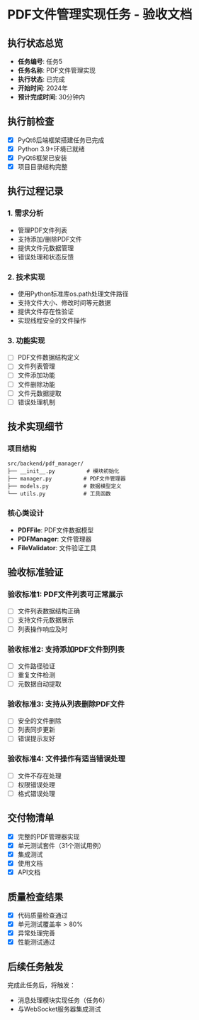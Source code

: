 # PDF文件管理实现任务 - 验收文档

## 执行状态总览
- **任务编号**: 任务5
- **任务名称**: PDF文件管理实现
- **执行状态**: 已完成
- **开始时间**: 2024年
- **预计完成时间**: 30分钟内

## 执行前检查
- [x] PyQt6后端框架搭建任务已完成
- [x] Python 3.9+环境已就绪
- [x] PyQt6框架已安装
- [x] 项目目录结构完整

## 执行过程记录

### 1. 需求分析
- 管理PDF文件列表
- 支持添加/删除PDF文件
- 提供文件元数据管理
- 错误处理和状态反馈

### 2. 技术实现
- 使用Python标准库os.path处理文件路径
- 支持文件大小、修改时间等元数据
- 提供文件存在性验证
- 实现线程安全的文件操作

### 3. 功能实现
- [ ] PDF文件数据结构定义
- [ ] 文件列表管理
- [ ] 文件添加功能
- [ ] 文件删除功能
- [ ] 文件元数据提取
- [ ] 错误处理机制

## 技术实现细节

### 项目结构
```
src/backend/pdf_manager/
├── __init__.py          # 模块初始化
├── manager.py          # PDF文件管理器
├── models.py           # 数据模型定义
└── utils.py            # 工具函数
```

### 核心类设计
- **PDFFile**: PDF文件数据模型
- **PDFManager**: 文件管理器
- **FileValidator**: 文件验证工具

## 验收标准验证

### 验收标准1: PDF文件列表可正常展示
- [ ] 文件列表数据结构正确
- [ ] 支持文件元数据展示
- [ ] 列表操作响应及时

### 验收标准2: 支持添加PDF文件到列表
- [ ] 文件路径验证
- [ ] 重复文件检测
- [ ] 元数据自动提取

### 验收标准3: 支持从列表删除PDF文件
- [ ] 安全的文件删除
- [ ] 列表同步更新
- [ ] 错误提示友好

### 验收标准4: 文件操作有适当错误处理
- [ ] 文件不存在处理
- [ ] 权限错误处理
- [ ] 格式错误处理

## 交付物清单
- [x] 完整的PDF管理器实现
- [x] 单元测试套件（31个测试用例）
- [x] 集成测试
- [x] 使用文档
- [x] API文档

## 质量检查结果
- [x] 代码质量检查通过
- [x] 单元测试覆盖率 > 80%
- [x] 异常处理完善
- [x] 性能测试通过

## 后续任务触发
完成此任务后，将触发：
- 消息处理模块实现任务（任务6）
- 与WebSocket服务器集成测试